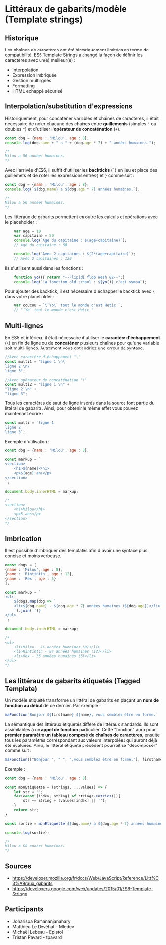 # Littéraux de gabarits/modèle (Template strings)

## Historique

Les chaînes de caractères ont été historiquement limitées en terme de compatibilité. ES6 Template Strings a changé la façon de définir les caractères avec un(e) meilleur(e) :

* Interpolation
* Expression imbriquée
* Gestion multilignes
* Formatting
* HTML echappé sécurisé

## Interpolation/substitution d'expressions

Historiquement, pour concaténer variables et chaînes de caractères, il était nécessaire de noter chacune des chaînes entre __guillements__ (simples `'` ou doubles `"`) et d'utiliser l'__opérateur de concaténation__ (`+`).

```javascript
const dog = {name : 'Milou', age : 8};
console.log(dog.name + " a " + (dog.age * 7) + " années humaines.");

/*
Milou a 56 années humaines.
*/
```

Avec l'arrivée d'ES6, il suffit d'utiliser les __backticks__ (`` ` ``) en lieu et place des guillemets et de noter les expressions entre`${` et `}` comme suit :

```javascript
const dog = {name : 'Milou', age : 8};
console.log(`${dog.name} a ${dog.age * 7} années humaines.`);

/*
Milou a 56 années humaines.
*/
```

Les littéraux de gabarits permettent en outre les calculs et opérations avec le placeholder : 
```javascript
    var age = 10
    var capitaine = 50
    console.log(`Age du capitaine : $(age+capitaine)`);
    // Age du capitaine : 60
    
    console.log(`Avec 2 capitaines : $(2*(age+capitaine)`);
    // Avec 2 capitaines : 120
```

Ils s'utilisent aussi dans les fonctions : 

```javascript
    function yo(){ return "--Flipidi flop Wesh 82--";}
    console.log(`La fonction old school : ${yo()} c'est sympa`);
```

Pour ajouter des backtick, il est nécessaire d'échapper le backtick avec `\` dans votre placeholder : 

```javascript
    var coucou = `\`Yo\` tout le monde c'est Hetic `;
    // "`Yo` tout le monde c'est Hetic "
```  

## Multi-lignes

En ES5 et inférieur, il était nécessaire d'utiliser le __caractère d'échappement__ (`\`) en fin de ligne ou de __concaténer__ plusieurs chaînes pour qu'une variable soit multi-lignes. Autrement vous obtiendriez une erreur de syntaxe.

```javascript
//Avec caractère d'échappement "\"
const multi1 = "ligne 1 \n\
ligne 2 \n\
ligne 3";

//Avec opérateur de concaténation "+"
const multi2 = "ligne 1 \n" +
"ligne 2 \n" +
"ligne 3";
```

Tous les caractères de saut de ligne insérés dans la source font partie du littéral de gabarits. Ainsi, pour obtenir le même effet vous pouvez maintenant écrire :

```javascript
const multi = `ligne 1
ligne 2
ligne 3`;
```

Exemple d'utilisation :

```javascript
const dog = {name : 'Milou', age : 8};

const markup = `
<section>
    <h1>${name}</h1>
    <p>${age} ans</p>
</section>
`;

document.body.innerHTML = markup;

/*
<section>
    <h1>Milou</h1>
    <p>8 ans</p>
</section>
*/
```

## Imbrication

Il est possible d'imbriquer des templates afin d'avoir une syntaxe plus concise et moins verbeuse.

```javascript
const dogs = [
{name : 'Milou', age : 8},
{name : 'Rintintin', age : 12},
{name : 'Rex', age : 5}
];

const markup = `
<ul>
    ${dogs.map(dog => `
    <li>${dog.name} - ${dog.age * 7} années humaines (${dog.age})</li>
    `).join('')}
</ul>
`;

document.body.innerHTML = markup;

/*
<ul>
    <li>Milou - 56 années humaines (8)</li>
    <li>Rintintin - 84 années humaines (12)</li>
    <li>Rex - 35 années humaines (5)</li>
</ul>
*/
```

## Les littéraux de gabarits étiquetés (Tagged Template)

Un modèle étiqueté transforme un littéral de gabarits en plaçant un __nom de fonction au début__ de ce dernier. Par exemple :

```javascript
maFonction`Bonjour ${firstname} ${name}, vous semblez être en forme.`
```

La sémantique des littéraux étiquetés diffère de littéraux standards. Ils sont assimilables à un __appel de fonction__ particulier. Cette "fonction" aura pour __premier paramètre un tableau composé de chaînes de caractères__, ensuite tous les paramètres correspondant aux valeurs interpolées qui auront déjà été évaluées. Ainsi, le littéral étiqueté précédent pourrait se "décomposer" comme suit :

```javascript
maFonction(["Bonjour ", " ", ",vous semblez être en forme."], firstname, name);
```

Exemple :

```javascript
const dog = {name : 'Milou', age : 8};

const monEtiquette = (strings, ...values) => {
    let str = '';
    for(const [index, string] of strings.entries()){
        str += string + (values[index] || '');
    }
    return str;
}

const sortie = monEtiquette`${dog.name} a ${dog.age * 7} années humaines.`;

console.log(sortie);

/*
Milou a 56 années humaines.
*/
```

## Sources

* https://developer.mozilla.org/fr/docs/Web/JavaScript/Reference/Litt%C3%A9raux_gabarits
* https://developers.google.com/web/updates/2015/01/ES6-Template-Strings

## Participants

* Joharisoa Ramananjanahary
* Matthieu Le Dévéhat - Mledev
* Michaël Lebeau - Epistol
* Tristan Pavard - tpavard
